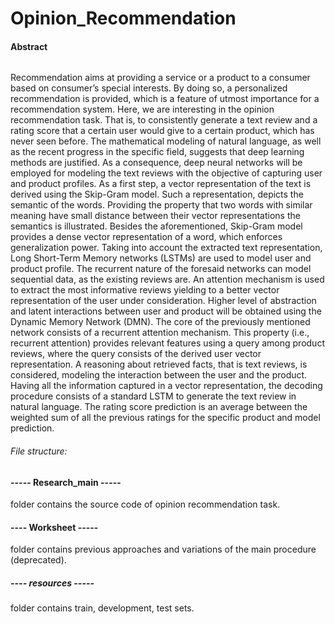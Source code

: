 # Opinion_Recommendation

#### Abstract

###### 
Recommendation aims at providing a service or a product to a consumer based on consumer’s special interests. By doing so, a personalized recommendation is provided, which is a feature of utmost importance for a recommendation system. Here, we are interesting in the opinion recommendation task. That is, to consistently generate a text review and a rating score that a certain user would give to a certain product, which has never seen before. The mathematical modeling of natural language, as well as the recent progress in the specific field, suggests that deep learning methods are justified. As a consequence, deep neural networks will be employed for modeling the text reviews with the objective of capturing user and product profiles. As a first step, a vector representation of the text is derived using the Skip-Gram model. Such a representation, depicts the semantic of the words. Providing the property that two words with similar meaning have small distance between their vector representations the semantics is illustrated. Besides the aforementioned, Skip-Gram model provides a dense vector representation of a word, which enforces generalization power. Taking into account the extracted text representation, Long Short-Term Memory networks (LSTMs) are used to model user and product profile. The recurrent nature of the foresaid networks can model sequential data, as the existing reviews are. An attention mechanism is used to extract the most informative reviews yielding to a better vector representation of the user under consideration. Higher level of abstraction and latent interactions between user and product will be obtained using the Dynamic Memory Network (DMN). The core of the previously mentioned network consists of a recurrent attention mechanism. This property (i.e., recurrent attention) provides relevant features using a query
among product reviews, where the query consists of the derived user vector representation. A reasoning about retrieved facts, that is text reviews, is considered, modeling the interaction between the user and the product. Having all the information captured in a vector representation, the decoding procedure consists of a standard LSTM to generate the text review in natural language. The rating score prediction is an average between the weighted sum of all the previous ratings for the specific product and model prediction.


###### File structure:
#### ----- Research_main -----
folder contains the source code of opinion recommendation task.

#### ---- Worksheet -----
folder contains previous approaches and variations of the main procedure (deprecated).

##### ---- resources -----
folder contains train, development, test sets.
